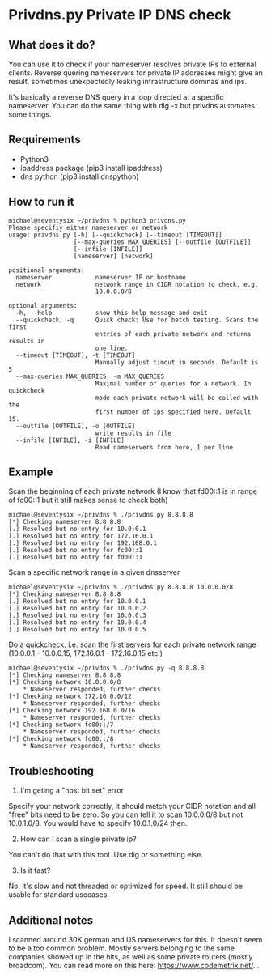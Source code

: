 # Privdns.py Private IP DNS check

## What does it do?
You can use it to check if your nameserver resolves private IPs to external clients. Reverse quering nameservers for private IP addresses might give an result, sometimes unexpectedly leaking infrastructure dominas and ips.

It's basically a reverse DNS query in a loop directed at a specific nameserver. You can do the same thing with dig -x but privdns automates some things.

## Requirements

* Python3
* ipaddress package (pip3 install ipaddress)
* dns python (pip3 install dnspython)

## How to run it

```
michael@seventysix ~/privdns % python3 privdns.py 
Please specifiy either nameserver or network
usage: privdns.py [-h] [--quickcheck] [--timeout [TIMEOUT]]
                  [--max-queries MAX_QUERIES] [--outfile [OUTFILE]]
                  [--infile [INFILE]]
                  [nameserver] [network]

positional arguments:
  nameserver            nameserver IP or hostname
  network               network range in CIDR notation to check, e.g.
                        10.0.0.0/8

optional arguments:
  -h, --help            show this help message and exit
  --quickcheck, -q      Quick check: Use for batch testing. Scans the first
                        entries of each private network and returns results in
                        one line.
  --timeout [TIMEOUT], -t [TIMEOUT]
                        Manually adjust timout in seconds. Default is 5
  --max-queries MAX_QUERIES, -m MAX_QUERIES
                        Maximal number of queries for a network. In quickcheck
                        mode each private network will be called with the
                        first number of ips specified here. Default 15.
  --outfile [OUTFILE], -o [OUTFILE]
                        write results in file
  --infile [INFILE], -i [INFILE]
                        Read nameservers from here, 1 per line

```

## Example

Scan the beginning of each private network (I know that fd00::1 is in range of fc00::1 but it still makes sense to check both)

```
michael@seventysix ~/privdns % ./privdns.py 8.8.8.8
[*] Checking nameserver 8.8.8.8
[.] Resolved but no entry for 10.0.0.1
[.] Resolved but no entry for 172.16.0.1
[.] Resolved but no entry for 192.168.0.1
[.] Resolved but no entry for fc00::1
[.] Resolved but no entry for fd00::1
```

Scan a specific network range in a given dnsserver
```
michael@seventysix ~/privdns % ./privdns.py 8.8.8.8 10.0.0.0/8
[*] Checking nameserver 8.8.8.8
[.] Resolved but no entry for 10.0.0.1
[.] Resolved but no entry for 10.0.0.2
[.] Resolved but no entry for 10.0.0.3
[.] Resolved but no entry for 10.0.0.4
[.] Resolved but no entry for 10.0.0.5

```

Do a quickcheck, i.e. scan the first servers for each private network range (10.0.0.1 - 10.0.0.15, 172.16.0.1 - 172.16.0.15 etc.)
```
michael@seventysix ~/privdns % ./privdns.py -q 8.8.8.8
[*] Checking nameserver 8.8.8.8
[*] Checking network 10.0.0.0/8
    * Nameserver responded, further checks 
[*] Checking network 172.16.0.0/12
    * Nameserver responded, further checks 
[*] Checking network 192.168.0.0/16
    * Nameserver responded, further checks 
[*] Checking network fc00::/7
    * Nameserver responded, further checks 
[*] Checking network fd00::/8
    * Nameserver responded, further checks 
```

## Troubleshooting

1. I'm geting a "host bit set" error

Specify your network correctly, it should match your CIDR notation and all "free" bits need to be zero. So you can tell it to scan 10.0.0.0/8 but not 10.0.1.0/8. You would have to specify 10.0.1.0/24 then.

2. How can I scan a single private ip?

You can't do that with this tool. Use dig or something else.

3. Is it fast?

No, it's slow and not threaded or optimized for speed. It still should be usable for standard usecases.

## Additional notes

I scanned around 30K german and US nameservers for this. It doesn't seem to be a too common problem. Mostly servers belonging to the same companies showed up in the hits, as well as some private routers (mostly broadcom). You can read more on this here: https://www.codemetrix.net/...
